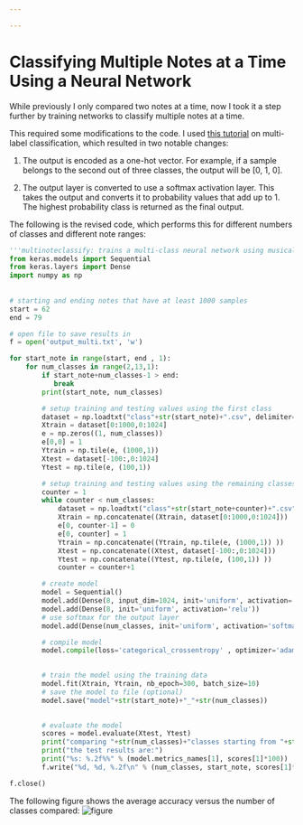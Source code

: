 ```yaml
---

---
```


Classifying Multiple Notes at a Time Using a Neural Network
=====

While previously I only compared two notes at a time, now I took it a step further by training networks to classify multiple notes at a time.

This required some modifications to the code. I used [this tutorial](https://towardsdatascience.com/multi-label-image-classification-with-neural-network-keras-ddc1ab1afede) on multi-label classification, which resulted in two notable changes:

1. The output is encoded as a one-hot vector. For example, if a sample belongs to the second out of three classes, the output will be [0, 1, 0].

2. The output layer is converted to use a softmax activation layer. This takes the output and converts it to probability values that add up to 1. The highest probability class is returned as the final output.

The following is the revised code, which performs this for different numbers of classes and different note ranges:
```python
'''multinoteclassify: trains a multi-class neural network using musical note data and evaluates the classification accuracy as the number of classes increases from 2 to 13'''
from keras.models import Sequential
from keras.layers import Dense
import numpy as np
                
                
# starting and ending notes that have at least 1000 samples
start = 62
end = 79 

# open file to save results in
f = open('output_multi.txt', 'w')

for start_note in range(start, end , 1):
    for num_classes in range(2,13,1):
        if start_note+num_classes-1 > end:
           break
        print(start_note, num_classes)

        # setup training and testing values using the first class
        dataset = np.loadtxt("class"+str(start_note)+".csv", delimiter=",")
        Xtrain = dataset[0:1000,0:1024]
        e = np.zeros((1, num_classes))
        e[0,0] = 1
        Ytrain = np.tile(e, (1000,1))
        Xtest = dataset[-100:,0:1024]
        Ytest = np.tile(e, (100,1))

        # setup training and testing values using the remaining classes
        counter = 1
        while counter < num_classes: 
            dataset = np.loadtxt("class"+str(start_note+counter)+".csv", delimiter=",")
            Xtrain = np.concatenate((Xtrain, dataset[0:1000,0:1024])) 
            e[0, counter-1] = 0
            e[0, counter] = 1
            Ytrain = np.concatenate((Ytrain, np.tile(e, (1000,1)) ))
            Xtest = np.concatenate((Xtest, dataset[-100:,0:1024])) 
            Ytest = np.concatenate((Ytest, np.tile(e, (100,1)) ))
            counter = counter+1

        # create model
        model = Sequential()
        model.add(Dense(8, input_dim=1024, init='uniform', activation='relu'))
        model.add(Dense(8, init='uniform', activation='relu'))
        # use softmax for the output layer
        model.add(Dense(num_classes, init='uniform', activation='softmax'))

        # compile model
        model.compile(loss='categorical_crossentropy' , optimizer='adam', metrics=['accuracy'])
                

        # train the model using the training data
        model.fit(Xtrain, Ytrain, nb_epoch=300, batch_size=10)
        # save the model to file (optional)
        model.save("model"+str(start_note)+"_"+str(num_classes))
                

        # evaluate the model
        scores = model.evaluate(Xtest, Ytest)
        print("comparing "+str(num_classes)+"classes starting from "+str(start_note))
        print("the test results are:")
        print("%s: %.2f%%" % (model.metrics_names[1], scores[1]*100))
        f.write("%d, %d, %.2f\n" % (num_classes, start_note, scores[1]*100))

f.close()


```

The following figure shows the average accuracy versus the number of classes compared:
![figure](https://raw.githubusercontent.com/shri-k/music-analysis/master/the-journey/images/resultsmulti.png)

